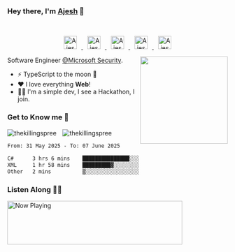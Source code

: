 ### Hey there, I'm **[Ajesh](https://ajesh.dev)** 👋
<br />
<p align="center">
  <a href="https://twitter.com/thekillingspre3">
    <img alt="Ajesh's Twitter" width="30px" style="margin: 0 10px;" src="https://cdn.jsdelivr.net/npm/simple-icons@v3/icons/twitter.svg" />
  </a>
  <a href="https://www.linkedin.com/in/ajeshds/">
    <img alt="Ajesh's LinkdeIn" width="30px" style="margin: 0 10px;" src="https://cdn.jsdelivr.net/npm/simple-icons@v3/icons/linkedin.svg" />
  </a>
  <a href="https://t.me/thekillingspree">
    <img alt="Ajesh's Telegram" width="30px" style="margin: 0 10px;" src="https://cdn.jsdelivr.net/npm/simple-icons@v3/icons/telegram.svg" />
  </a>
  <a href="https://www.instagram.com/thekillingspree/">
    <img alt="Ajesh's Instagram" width="30px" style="margin: 0 10px;" src="https://cdn.jsdelivr.net/npm/simple-icons@v3/icons/instagram.svg" />
  </a>
  <a href="https://www.reddit.com/u/ajeshd17">
    <img alt="Ajesh's Reddit" width="30px" style="margin: 0 10px;" src="https://cdn.jsdelivr.net/npm/simple-icons@v3/icons/reddit.svg" />
  </a>
<p/>
<a href="https://www.youtube.com/watch?v=dQw4w9WgXcQ">
    <img align="right" width="200" height="200" src="https://media.giphy.com/media/o0vwzuFwCGAFO/giphy.gif" />
</a>


Software Engineer [@Microsoft Security](https://github.com/microsoft).


- ⚡ TypeScript to the moon 🚀
- ❤ I love everything **Web**! 
- 🐱‍💻 I'm a simple dev, I see a Hackathon, I join.



### Get to Know me 🌚
<!-- <p align="center" style="margin: 50px 0;">
  <img src="https://devicons.github.io/devicon/devicon.git/icons/javascript/javascript-original.svg" style="margin: 0 10px;" alt="javascript" width="40" height="40"/> 
  <img src="https://devicons.github.io/devicon/devicon.git/icons/python/python-original.svg" style="margin: 0 10px;" alt="python" width="40" height="40"/> 
  <img src="https://devicons.github.io/devicon/devicon.git/icons/java/java-original-wordmark.svg" style="margin: 0 10px;" alt="java" width="40" height="40"/> 
  <img src="https://devicons.github.io/devicon/devicon.git/icons/react/react-original-wordmark.svg" style="margin: 0 10px;" alt="react" width="40" height="40"/> 
  <img src="https://devicons.github.io/devicon/devicon.git/icons/html5/html5-original-wordmark.svg" style="margin: 0 10px;" alt="html5" width="40" height="40"/> 
  <img src="https://devicons.github.io/devicon/devicon.git/icons/css3/css3-original-wordmark.svg" style="margin: 0 10px;" alt="css3" width="40" height="40"/> 
  <img src="https://devicons.github.io/devicon/devicon.git/icons/sass/sass-original.svg" style="margin: 0 10px;" alt="sass" width="40" height="40"/> 
  <img src="https://devicons.github.io/devicon/devicon.git/icons/nodejs/nodejs-original-wordmark.svg" style="margin: 0 10px;" alt="nodejs" width="40" height="40"/> 
  <img src="https://devicons.github.io/devicon/devicon.git/icons/mongodb/mongodb-original-wordmark.svg" style="margin: 0 10px;" alt="mongodb" width="40" height="40"/> 
  <img src="https://devicons.github.io/devicon/devicon.git/icons/android/android-original-wordmark.svg" style="margin: 0 10px;" alt="android" width="40" height="40"/> 
  <img src="https://www.vectorlogo.zone/logos/tensorflow/tensorflow-icon.svg" alt="tensorflow" width="40" height="40"/>
</p> -->

<img align="center" style="margin-right: 10px" src="https://github-readme-stats.vercel.app/api/top-langs/?username=thekillingspree&layout=compact&icon_color=FFC83D&bg_color=151515&text_color=FFFFFF" alt="thekillingspree" />

<img align="center" src="https://github-readme-stats.vercel.app/api?username=thekillingspree&show_icons=true&hide_border=true&include_all_commits=true&count_private=true&icon_color=FFC83D&bg_color=151515&text_color=FFFFFF" alt="thekillingspree" />

<!--START_SECTION:waka-->

```txt
From: 31 May 2025 - To: 07 June 2025

C#      3 hrs 6 mins    ███████████████░░░░░░░░░░   60.64 %
XML     1 hr 58 mins    █████████▓░░░░░░░░░░░░░░░   38.59 %
Other   2 mins          ▒░░░░░░░░░░░░░░░░░░░░░░░░   00.76 %
```

<!--END_SECTION:waka-->

### Listen Along 🎵🎶
<div align="left">
    <a href="https://status.ajesh.dev/now-playing?open">
        <img src="https://status.ajesh.dev/now-playing" width="400" height="100" alt="Now Playing">
    </a>
</div>
